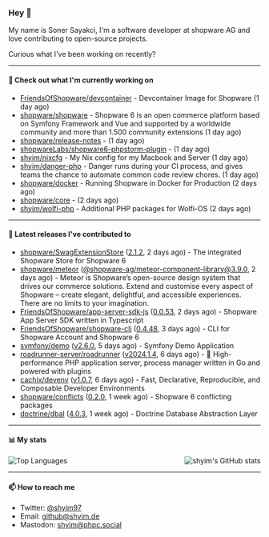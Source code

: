 ### Hey 👋

My name is Soner Sayakci, I'm a software developer at shopware AG and love contributing to open-source projects.

Curious what I've been working on recently?

---

#### 👷 Check out what I'm currently working on

- [FriendsOfShopware/devcontainer](https://github.com/FriendsOfShopware/devcontainer) - Devcontainer Image for Shopware (1 day ago)
- [shopware/shopware](https://github.com/shopware/shopware) - Shopware 6 is an open commerce platform based on Symfony Framework and Vue and supported by a worldwide community and more than 1.500 community extensions (1 day ago)
- [shopware/release-notes](https://github.com/shopware/release-notes) -  (1 day ago)
- [shopwareLabs/shopware6-phpstorm-plugin](https://github.com/shopwareLabs/shopware6-phpstorm-plugin) -  (1 day ago)
- [shyim/nixcfg](https://github.com/shyim/nixcfg) - My Nix config for my Macbook and Server (1 day ago)
- [shyim/danger-php](https://github.com/shyim/danger-php) - Danger runs during your CI process, and gives teams the chance to automate common code review chores. (1 day ago)
- [shopware/docker](https://github.com/shopware/docker) - Running Shopware in Docker for Production (2 days ago)
- [shopware/core](https://github.com/shopware/core) -  (2 days ago)
- [shyim/wolfi-php](https://github.com/shyim/wolfi-php) - Additional PHP packages for Wolfi-OS (2 days ago)

---

#### 🔭 Latest releases I've contributed to

- [shopware/SwagExtensionStore](https://github.com/shopware/SwagExtensionStore) ([2.1.2](https://github.com/shopware/SwagExtensionStore/releases/tag/2.1.2), 2 days ago) - The integrated Shopware Store for Shopware 6
- [shopware/meteor](https://github.com/shopware/meteor) ([@shopware-ag/meteor-component-library@3.9.0](https://github.com/shopware/meteor/releases/tag/%40shopware-ag/meteor-component-library%403.9.0), 2 days ago) - Meteor is Shopware’s open-source design system that drives our commerce solutions. Extend and customise every aspect of Shopware – create elegant, delightful, and accessible experiences. There are no limits to your imagination.
- [FriendsOfShopware/app-server-sdk-js](https://github.com/FriendsOfShopware/app-server-sdk-js) ([0.0.53](https://github.com/FriendsOfShopware/app-server-sdk-js/releases/tag/0.0.53), 2 days ago) - Shopware App Server SDK written in Typescript
- [FriendsOfShopware/shopware-cli](https://github.com/FriendsOfShopware/shopware-cli) ([0.4.48](https://github.com/FriendsOfShopware/shopware-cli/releases/tag/0.4.48), 3 days ago) - CLI for Shopware Account and Shopware 6
- [symfony/demo](https://github.com/symfony/demo) ([v2.6.0](https://github.com/symfony/demo/releases/tag/v2.6.0), 5 days ago) - Symfony Demo Application
- [roadrunner-server/roadrunner](https://github.com/roadrunner-server/roadrunner) ([v2024.1.4](https://github.com/roadrunner-server/roadrunner/releases/tag/v2024.1.4), 6 days ago) - 🤯 High-performance PHP application server, process manager written in Go and powered with plugins
- [cachix/devenv](https://github.com/cachix/devenv) ([v1.0.7](https://github.com/cachix/devenv/releases/tag/v1.0.7), 6 days ago) - Fast, Declarative, Reproducible, and Composable Developer Environments
- [shopware/conflicts](https://github.com/shopware/conflicts) ([0.2.0](https://github.com/shopware/conflicts/releases/tag/0.2.0), 1 week ago) - Shopware 6 conflicting packages
- [doctrine/dbal](https://github.com/doctrine/dbal) ([4.0.3](https://github.com/doctrine/dbal/releases/tag/4.0.3), 1 week ago) - Doctrine Database Abstraction Layer

---

#### 📊 My stats

<img align="right" alt="shyim's GitHub stats" src="https://github-readme-stats.vercel.app/api?username=shyim&count_private=1&show_icons=true&" />

![Top Languages](https://github-readme-stats.vercel.app/api/top-langs/?username=shyim)

---

#### 📫 How to reach me

- Twitter: [@shyim97](https://twitter.com/shyim97)
- Email: [github@shyim.de](mailto://github@shyim.de)
- Mastodon: <a rel="me" href="https://phpc.social/@shyim">shyim@phpc.social</a>
